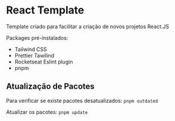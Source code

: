 # React Template

Template criado para facilitar a criação de novos projetos React.JS

Packages pré-instalados:
  - Tailwind CSS
  - Prettier Tawilind
  - Rocketseat Eslint plugin
  - pnpm

## Atualização de Pacotes

Para verificar se existe pacotes desatualizados:
`pnpm outdated`

Atualizar os pacotes: `pnpm update`